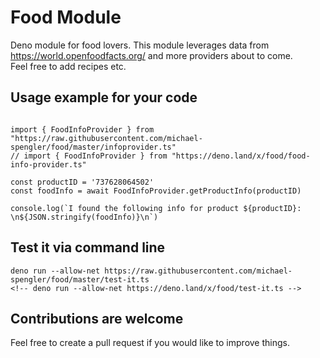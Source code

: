 # Food Module

Deno module for food lovers. This module leverages data from https://world.openfoodfacts.org/ and more providers about to come.  
Feel free to add recipes etc.

## Usage example for your code

```

import { FoodInfoProvider } from "https://raw.githubusercontent.com/michael-spengler/food/master/infoprovider.ts"
// import { FoodInfoProvider } from "https://deno.land/x/food/food-info-provider.ts"

const productID = '737628064502'
const foodInfo = await FoodInfoProvider.getProductInfo(productID)

console.log(`I found the following info for product ${productID}: \n${JSON.stringify(foodInfo)}\n`)

```

## Test it via command line
```
deno run --allow-net https://raw.githubusercontent.com/michael-spengler/food/master/test-it.ts
<!-- deno run --allow-net https://deno.land/x/food/test-it.ts -->
```

## Contributions are welcome
Feel free to create a pull request if you would like to improve things.